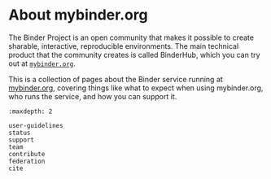# About mybinder.org

The Binder Project is an open community that makes it possible to create sharable,
interactive, reproducible environments. The main technical product that
the community creates is called BinderHub, which you can try out
at [`mybinder.org`](https://mybinder.org). 

This is a collection of pages about the Binder service running at [mybinder.org](https://mybinder.org), covering things like what to expect when using mybinder.org, who runs the service, and how you can support it.

```{toctree}
:maxdepth: 2

user-guidelines
status
support
team
contribute
federation
cite
```
